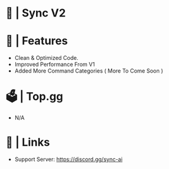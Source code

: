 # 🤖 | Sync V2

# 🚀 | Features

- Clean & Optimized Code.
- Improved Performance From V1
- Added More Command Categories ( More To Come Soon )

# 🗳️ | Top.gg

- N/A

# 🔗 | Links

- Support Server: https://discord.gg/sync-ai
